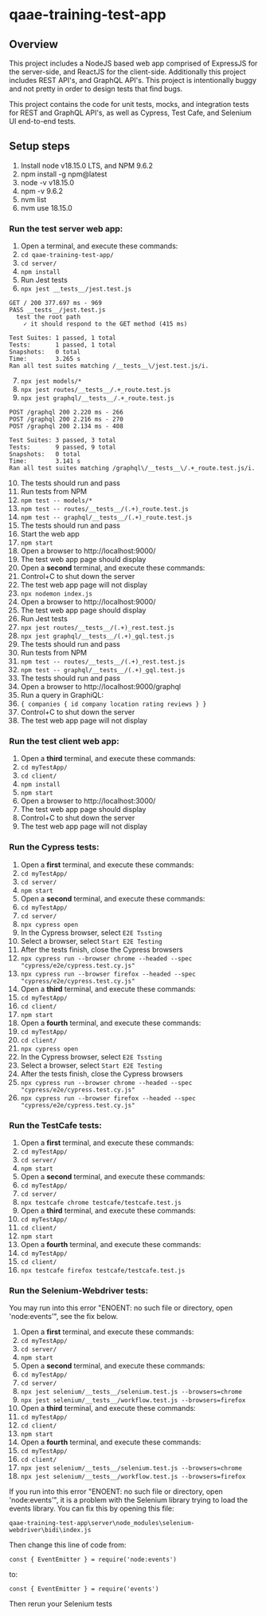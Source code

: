 # qaae-training-test-app

## Overview
This project includes a NodeJS based web app comprised of ExpressJS for the server-side, and ReactJS for the client-side.
Additionally this project includes REST API's, and GraphQL API's.
This project is intentionally buggy and not pretty in order to design tests that find bugs.

This project contains the code for unit tests, mocks, and integration tests for REST and GraphQL API's, as well as Cypress, Test Cafe, and Selenium UI end-to-end tests.

## Setup steps
1.  Install node v18.15.0 LTS, and NPM 9.6.2
2.  npm install -g npm@latest
3.  node -v
    v18.15.0
4.  npm -v
    9.6.2
5.  nvm list
6.  nvm use 18.15.0

### Run the test server web app:
1.  Open a terminal, and execute these commands:
2.  `cd qaae-training-test-app/`
3.  `cd server/`
4.  `npm install`
5.  Run Jest tests
6.  `npx jest __tests__/jest.test.js`
```
GET / 200 377.697 ms - 969
PASS __tests__/jest.test.js
  test the root path
    ✓ it should respond to the GET method (415 ms)

Test Suites: 1 passed, 1 total
Tests:       1 passed, 1 total
Snapshots:   0 total
Time:        3.265 s
Ran all test suites matching /__tests__\/jest.test.js/i.
```
7.  `npx jest models/*`
8.  `npx jest routes/__tests__/.+_route.test.js`
9.  `npx jest graphql/__tests__/.+_route.test.js`
```
POST /graphql 200 2.220 ms - 266
POST /graphql 200 2.216 ms - 270
POST /graphql 200 2.134 ms - 408

Test Suites: 3 passed, 3 total
Tests:       9 passed, 9 total
Snapshots:   0 total
Time:        3.141 s
Ran all test suites matching /graphql\/__tests__\/.+_route.test.js/i.

```
10.  The tests should run and pass
11.  Run tests from NPM
12.  `npm test -- models/*`
13.  `npm test -- routes/__tests__/(.+)_route.test.js`
14.  `npm test -- graphql/__tests__/(.+)_route.test.js`
15.  The tests should run and pass
16.  Start the web app
17.  `npm start`
18.  Open a browser to http://localhost:9000/
19.  The test web app page should display
20.  Open a **second** terminal, and execute these commands:
21.  Control+C to shut down the server
22.  The test web app page will not display
23.  `npx nodemon index.js`
24.  Open a browser to http://localhost:9000/
25.  The test web app page should display
26.  Run Jest tests
27.  `npx jest routes/__tests__/(.+)_rest.test.js`
28.  `npx jest graphql/__tests__/(.+)_gql.test.js`
29.  The tests should run and pass
30.  Run tests from NPM
31.  `npm test -- routes/__tests__/(.+)_rest.test.js`
32.  `npm test -- graphql/__tests__/(.+)_gql.test.js`
33.  The tests should run and pass
34.  Open a browser to http://localhost:9000/graphql
35.  Run a query in GraphiQL:
36.  `{ companies { id company location rating reviews } }`
37.  Control+C to shut down the server
38.  The test web app page will not display

### Run the test client web app:
1.  Open a **third** terminal, and execute these commands:
2.  `cd myTestApp/`
3.  `cd client/`
4.  `npm install`
5.  `npm start`
6.  Open a browser to http://localhost:3000/
7.  The test web app page should display
8.  Control+C to shut down the server
9.  The test web app page will not display

### Run the Cypress tests:
1.  Open a **first** terminal, and execute these commands:
2.  `cd myTestApp/`
3.  `cd server/`
4.  `npm start`
5.  Open a **second** terminal, and execute these commands:
6.  `cd myTestApp/`
7.  `cd server/`
8.  `npx cypress open`
9.  In the Cypress browser, select `E2E Tssting`
10.  Select a browser, select `Start E2E Testing`
11.  After the tests finish, close the Cypress browsers
12.  `npx cypress run --browser chrome --headed --spec "cypress/e2e/cypress.test.cy.js"`
13.  `npx cypress run --browser firefox --headed --spec "cypress/e2e/cypress.test.cy.js"`
14.  Open a **third** terminal, and execute these commands:
15.  `cd myTestApp/`
16.  `cd client/`
17.  `npm start`
18.  Open a **fourth** terminal, and execute these commands:
19.  `cd myTestApp/`
20.  `cd client/`
21.  `npx cypress open`
22.  In the Cypress browser, select `E2E Tssting`
23.  Select a browser, select `Start E2E Testing`
24.  After the tests finish, close the Cypress browsers
25.  `npx cypress run --browser chrome --headed --spec "cypress/e2e/cypress.test.cy.js"`
26.  `npx cypress run --browser firefox --headed --spec "cypress/e2e/cypress.test.cy.js"`

### Run the TestCafe tests:
1.  Open a **first** terminal, and execute these commands:
2.  `cd myTestApp/`
3.  `cd server/`
4.  `npm start`
5.  Open a **second** terminal, and execute these commands:
6.  `cd myTestApp/`
7.  `cd server/`
8.  `npx testcafe chrome testcafe/testcafe.test.js`
9.  Open a **third** terminal, and execute these commands:
10.  `cd myTestApp/`
11.  `cd client/`
12.  `npm start`
13.  Open a **fourth** terminal, and execute these commands:
14.  `cd myTestApp/`
15.  `cd client/`
16.  `npx testcafe firefox testcafe/testcafe.test.js`

### Run the Selenium-Webdriver tests:
You may run into this error "ENOENT: no such file or directory, open 'node:events'", see the fix below.
1.  Open a **first** terminal, and execute these commands:
2.  `cd myTestApp/`
3.  `cd server/`
4.  `npm start`
5.  Open a **second** terminal, and execute these commands:
6.  `cd myTestApp/`
7.  `cd server/`
8.  `npx jest selenium/__tests__/selenium.test.js --browsers=chrome`
9.  `npx jest selenium/__tests__/workflow.test.js --browsers=firefox`
10.  Open a **third** terminal, and execute these commands:
11.  `cd myTestApp/`
12.  `cd client/`
13.  `npm start`
14.  Open a **fourth** terminal, and execute these commands:
15.  `cd myTestApp/`
16.  `cd client/`
17.  `npx jest selenium/__tests__/selenium.test.js --browsers=chrome`
18.  `npx jest selenium/__tests__/workflow.test.js --browsers=firefox`

If you run into this error "ENOENT: no such file or directory, open 'node:events'", it is a problem with the Selenium library trying to load the events library.
You can fix this by opening this file:

`qaae-training-test-app\server\node_modules\selenium-webdriver\bidi\index.js`

Then change this line of code from:

`const { EventEmitter } = require('node:events')`

to:

`const { EventEmitter } = require('events')`

Then rerun your Selenium tests


